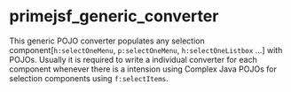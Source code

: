 # primejsf_generic_converter
This generic POJO converter populates any selection component[`h:selectOneMenu`, `p:selectOneMenu`, `h:selectOneListbox` ...] with POJOs.
Usually it is required to write a individual converter for each component whenever there is a intension using Complex Java POJOs for selection components using `f:selectItems`.
